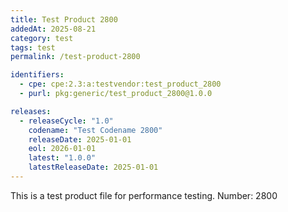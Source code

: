 ```yaml
---
title: Test Product 2800
addedAt: 2025-08-21
category: test
tags: test
permalink: /test-product-2800

identifiers:
  - cpe: cpe:2.3:a:testvendor:test_product_2800
  - purl: pkg:generic/test_product_2800@1.0.0

releases:
  - releaseCycle: "1.0"
    codename: "Test Codename 2800"
    releaseDate: 2025-01-01
    eol: 2026-01-01
    latest: "1.0.0"
    latestReleaseDate: 2025-01-01
---
```


This is a test product file for performance testing. Number: 2800
